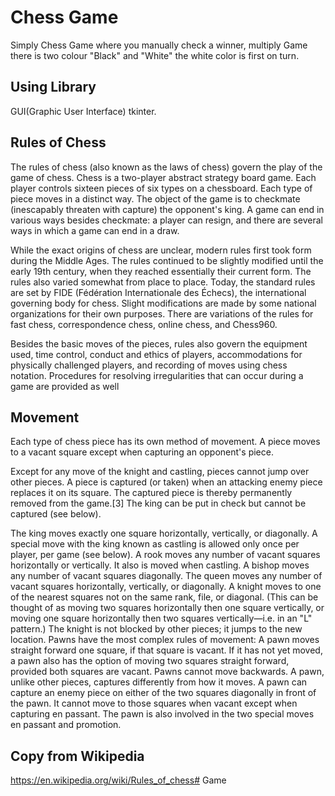 # Chess Game
Simply Chess Game where you manually check a winner, multiply Game there is two colour 
"Black" and "White" the white color is first on turn.

## Using Library
GUI(Graphic User Interface) tkinter.

## Rules of Chess
The rules of chess (also known as the laws of chess) govern the play of the game of chess. Chess is a two-player abstract strategy board game. Each player controls sixteen pieces of six types on a chessboard. Each type of piece moves in a distinct way. The object of the game is to checkmate (inescapably threaten with capture) the opponent's king. A game can end in various ways besides checkmate: a player can resign, and there are several ways in which a game can end in a draw.

While the exact origins of chess are unclear, modern rules first took form during the Middle Ages. The rules continued to be slightly modified until the early 19th century, when they reached essentially their current form. The rules also varied somewhat from place to place. Today, the standard rules are set by FIDE (Fédération Internationale des Échecs), the international governing body for chess. Slight modifications are made by some national organizations for their own purposes. There are variations of the rules for fast chess, correspondence chess, online chess, and Chess960.

Besides the basic moves of the pieces, rules also govern the equipment used, time control, conduct and ethics of players, accommodations for physically challenged players, and recording of moves using chess notation. Procedures for resolving irregularities that can occur during a game are provided as well

## Movement

Each type of chess piece has its own method of movement. A piece moves to a vacant square except when capturing an opponent's piece.

Except for any move of the knight and castling, pieces cannot jump over other pieces. A piece is captured (or taken) when an attacking enemy piece replaces it on its square. The captured piece is thereby permanently removed from the game.[3] The king can be put in check but cannot be captured (see below).

The king moves exactly one square horizontally, vertically, or diagonally. A special move with the king known as castling is allowed only once per player, per game (see below).
A rook moves any number of vacant squares horizontally or vertically. It also is moved when castling.
A bishop moves any number of vacant squares diagonally.
The queen moves any number of vacant squares horizontally, vertically, or diagonally.
A knight moves to one of the nearest squares not on the same rank, file, or diagonal. (This can be thought of as moving two squares horizontally then one square vertically, or moving one square horizontally then two squares vertically—i.e. in an "L" pattern.) The knight is not blocked by other pieces; it jumps to the new location.
Pawns have the most complex rules of movement:
A pawn moves straight forward one square, if that square is vacant. If it has not yet moved, a pawn also has the option of moving two squares straight forward, provided both squares are vacant. Pawns cannot move backwards.
A pawn, unlike other pieces, captures differently from how it moves. A pawn can capture an enemy piece on either of the two squares diagonally in front of the pawn. It cannot move to those squares when vacant except when capturing en passant.
The pawn is also involved in the two special moves en passant and promotion.

## Copy from Wikipedia
https://en.wikipedia.org/wiki/Rules_of_chess#   G a m e  
 
